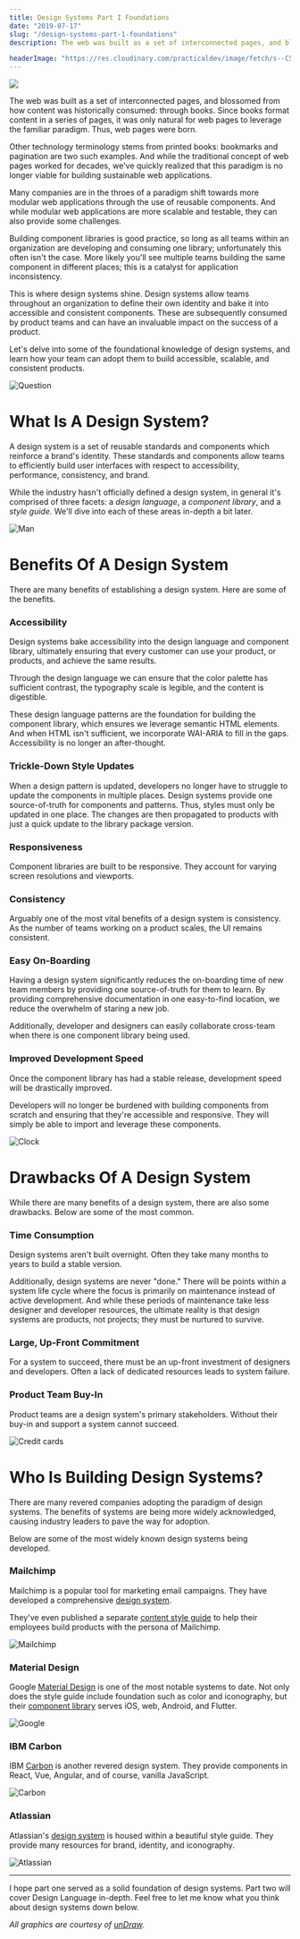 ```yaml
---
title: Design Systems Part I Foundations
date: "2019-07-17"
slug: "/design-systems-part-1-foundations"
description: The web was built as a set of interconnected pages, and blossomed from how content was historically consumed - through books. Since books format content in a series of pages, it was only natural for web pages to leverage the familiar paradigm. Thus, web pages were born.

headerImage: "https://res.cloudinary.com/practicaldev/image/fetch/s--C5nsO07g--/c_imagga_scale,f_auto,fl_progressive,h_420,q_auto,w_1000/https://res.cloudinary.com/practicaldev/image/fetch/s--DKZbZILU--/c_imagga_scale%2Cf_auto%2Cfl_progressive%2Ch_420%2Cq_auto%2Cw_1000/https://thepracticaldev.s3.amazonaws.com/i/mxcavq7rxdw3uayt0n5f.png"
---
```


<img src="https://res.cloudinary.com/practicaldev/image/fetch/s--C5nsO07g--/c_imagga_scale,f_auto,fl_progressive,h_420,q_auto,w_1000/https://res.cloudinary.com/practicaldev/image/fetch/s--DKZbZILU--/c_imagga_scale%2Cf_auto%2Cfl_progressive%2Ch_420%2Cq_auto%2Cw_1000/https://thepracticaldev.s3.amazonaws.com/i/mxcavq7rxdw3uayt0n5f.png" />

The web was built as a set of interconnected pages, and blossomed from how content was historically consumed: through books. Since books format content in a series of pages, it was only natural for web pages to leverage the familiar paradigm. Thus, web pages were born.

Other technology terminology stems from printed books: bookmarks and pagination are two such examples. And while the traditional concept of web pages worked for decades, we've quickly realized that this paradigm is no longer viable for building sustainable web applications.

Many companies are in the throes of a paradigm shift towards more modular web applications through the use of reusable components. And while modular web applications are more scalable and testable, they can also provide some challenges.

Building component libraries is good practice, so long as all teams within an organization are developing and consuming one library; unfortunately this often isn't the case. More likely you'll see multiple teams building the same component in different places; this is a catalyst for application inconsistency.

This is where design systems shine.
Design systems allow teams throughout an organization to define their own identity and bake it into accessible and consistent components. These are subsequently consumed by product teams and can have an invaluable impact on the success of a product.

Let's delve into some of the foundational knowledge of design systems, and learn how your team can adopt them to build accessible, scalable, and consistent products.

![Question](https://cdn-images-1.medium.com/max/1600/1*u6sHZc6oUiNkK-KEm_4CNg.png)

# What Is A Design System?

A design system is a set of reusable standards and components which reinforce a brand's identity. These standards and components allow teams to efficiently build user interfaces with respect to accessibility, performance, consistency, and brand.

While the industry hasn't officially defined a design system, in general it's comprised of three facets: a _design language_, a _component library_, and a _style guide_. We'll dive into each of these areas in-depth a bit later.

![Man](https://cdn-images-1.medium.com/max/1600/1*q9EwW7QMFCf1Onj5aWnCjw.png)

# Benefits Of A Design System

There are many benefits of establishing a design system. Here are some of the benefits.

### Accessibility

Design systems bake accessibility into the design language and component library, ultimately ensuring that every customer can use your product, or products, and achieve the same results.

Through the design language we can ensure that the color palette has sufficient contrast, the typography scale is legible, and the content is digestible.

These design language patterns are the foundation for building the component library, which ensures we leverage semantic HTML elements. And when HTML isn't sufficient, we incorporate WAI-ARIA to fill in the gaps.
Accessibility is no longer an after-thought.

### Trickle-Down Style Updates

When a design pattern is updated, developers no longer have to struggle to update the components in multiple places. Design systems provide one source-of-truth for components and patterns. Thus, styles must only be updated in one place. The changes are then propagated to products with just a quick update to the library package version.

### Responsiveness

Component libraries are built to be responsive. They account for varying screen resolutions and viewports.

### Consistency

Arguably one of the most vital benefits of a design system is consistency. As the number of teams working on a product scales, the UI remains consistent.

### Easy On-Boarding

Having a design system significantly reduces the on-boarding time of new team members by providing one source-of-truth for them to learn. By providing comprehensive documentation in one easy-to-find location, we reduce the overwhelm of staring a new job.

Additionally, developer and designers can easily collaborate cross-team when there is one component library being used.

### Improved Development Speed

Once the component library has had a stable release, development speed will be drastically improved.

Developers will no longer be burdened with building components from scratch and ensuring that they're accessible and responsive. They will simply be able to import and leverage these components.

![Clock](https://cdn-images-1.medium.com/max/1600/1*21XQR8XXHSkhHhxMOluZ4w.png)

# Drawbacks Of A Design System

While there are many benefits of a design system, there are also some drawbacks. Below are some of the most common.

### Time Consumption

Design systems aren't built overnight. Often they take many months to years to build a stable version.

Additionally, design systems are never "done." There will be points within a system life cycle where the focus is primarily on maintenance instead of active development. And while these periods of maintenance take less designer and developer resources, the ultimate reality is that design systems are products, not projects; they must be nurtured to survive.

### Large, Up-Front Commitment

For a system to succeed, there must be an up-front investment of designers and developers. Often a lack of dedicated resources leads to system failure.

### Product Team Buy-In

Product teams are a design system's primary stakeholders. Without their buy-in and support a system cannot succeed.

![Credit cards](https://cdn-images-1.medium.com/max/1600/1*5DM3w5HAwMVgU21OjESMYQ.png)

# Who Is Building Design Systems?

There are many revered companies adopting the paradigm of design systems. The benefits of systems are being more widely acknowledged, causing industry leaders to pave the way for adoption.

Below are some of the most widely known design systems being developed.

### Mailchimp

Mailchimp is a popular tool for marketing email campaigns. They have developed a comprehensive [design system](https://ux.mailchimp.com/patterns/color).

They've even published a separate [content style guide](https://styleguide.mailchimp.com/) to help their employees build products with the persona of Mailchimp.

![Mailchimp](https://cdn-images-1.medium.com/max/1600/1*6it8yZpb4K5kt4u0pw4yYw.png)

### Material Design

Google [Material Design](https://material.io/design/) is one of the most notable systems to date. Not only does the style guide include foundation such as color and iconography, but their [component library](https://material.io/develop/) serves iOS, web, Android, and Flutter.

![Google](https://cdn-images-1.medium.com/max/1600/1*QayqhTIbeNgXCX2eMddCxA.png)

### IBM Carbon

IBM [Carbon](https://www.carbondesignsystem.com/) is another revered design system. They provide components in React, Vue, Angular, and of course, vanilla JavaScript.

![Carbon](https://cdn-images-1.medium.com/max/1600/1*kv-2MEKe0y21LJ5z5j3JDg.png)

### Atlassian

Atlassian's [design system](https://www.atlassian.design/guidelines/brand/color) is housed within a beautiful style guide. They provide many resources for brand, identity, and iconography.

![Atlassian](https://cdn-images-1.medium.com/max/1600/1*q1CK-2wA1UWxt7WIUrIQEw.png)

---

I hope part one served as a solid foundation of design systems. Part two will cover Design Language in-depth. Feel free to let me know what you think about design systems down below.

_All graphics are courtesy of [unDraw](https://undraw.co/illustrations)._
